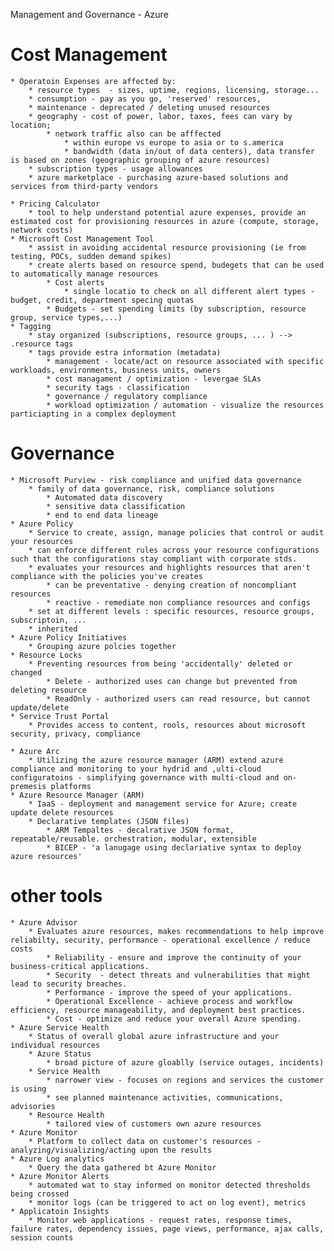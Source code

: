 Management and Governance - Azure

# Cost Management
    * Operatoin Expenses are affected by:
        * resource types  - sizes, uptime, regions, licensing, storage...
        * consumption - pay as you go, 'reserved' resources, 
        * maintenance - deprecated / deleting unused resources
        * geography - cost of power, labor, taxes, fees can vary by location; 
            * network traffic also can be afffected
                * within europe vs europe to asia or to s.america
                * bandwidth (data in/out of data centers), data transfer is based on zones (geographic grouping of azure resources)
        * subscription types - usage allowances
        * azure marketplace - purchasing azure-based solutions and services from third-party vendors

    * Pricing Calculator
        * tool to help understand potential azure expenses, provide an estimated cost for provisioning resources in azure (compute, storage, network costs)
    * Microsoft Cost Management Tool
        * assist in avoiding accidental resource provisioning (ie from testing, POCs, sudden demand spikes)
        * create alerts based on resource spend, budegets that can be used to automatically manage resources
            * Cost alerts
                * single locatio to check on all different alert types - budget, credit, department specing quotas
            * Budgets - set spending limits (by subscription, resource group, service types,...)
    * Tagging
        * stay organized (subscriptions, resource groups, ... ) --> .resource tags
        * tags provide estra information (metadata)
            * management - locate/act on resource associated with specific workloads, environments, business units, owners
            * cost managament / optimization - levergae SLAs
            * security tags - classification
            * governance / regulatory compliance
            * workload optimization / automation - visualize the resources particiapting in a complex deployment

# Governance
    * Microsoft Purview - risk compliance and unified data governance
        * family of data governance, risk, compliance solutions
            * Automated data discovery
            * sensitive data classification
            * end to end data lineage
    * Azure Policy
        * Service to create, assign, manage policies that control or audit your resources
        * can enforce different rules across your resource configurations such that the configurations stay compliant with corporate stds.
        * evaluates your resources and highlights resources that aren't compliance with the policies you've creates 
            * can be preventative - denying creation of noncompliant resources
            * reactive - remediate non compliance resources and configs
        * set at different levels : specific resources, resource groups, subscriptoin, ... 
        * inherited
    * Azure Policy Initiatives
        * Grouping azure polcies together
    * Resource Locks
        * Preventing resources from being 'accidentally' deleted or changed
            * Delete - authorized uses can change but prevented from deleting resource
            * ReadOnly - authorized users can read resource, but cannot update/delete
    * Service Trust Portal
        * Provides access to content, rools, resources about microsoft security, privacy, compliance
    
    * Azure Arc 
        * Utilizing the azure resource manager (ARM) extend azure compliance and monitoring to your hydrid and ,ulti-cloud configuratoins - simplifying governance with multi-cloud and on-premesis platforms
    * Azure Resource Manager (ARM)
        * IaaS - deployment and management service for Azure; create update delete resources 
        * Declarative templates (JSON files) 
            * ARM Tempaltes - decalrative JSON format, repeatable/reusable. orchestration, modular, extensible
            * BICEP - 'a lanugage using declariative syntax to deploy azure resources'
    
# other tools
    * Azure Advisor
        * Evaluates azure resources, makes recommendations to help improve reliabilty, security, performance - operational excellence / reduce costs
            * Reliability - ensure and improve the continuity of your business-critical applications.
            * Security  - detect threats and vulnerabilities that might lead to security breaches.
            * Performance - improve the speed of your applications.
            * Operational Excellence - achieve process and workflow efficiency, resource manageability, and deployment best practices.
            * Cost - optimize and reduce your overall Azure spending.
    * Azure Service Health
        * Status of overall global azure infrastructure and your individual resources
        * Azure Status
            * broad picture of azure gloablly (service outages, incidents)
        * Service Health
            * narrower view - focuses on regions and services the customer is using
            * see planned maintenance activities, communications, advisories
        * Resource Health 
            * tailored view of customers own azure resources
    * Azure Monitor
        * Platform to collect data on customer's resources - analyzing/visualizing/acting upon the results
    * Azure Log analytics
        * Query the data gathered bt Azure Monitor
    * Azure Monitor Alerts
        * automated wat to stay informed on monitor detected thresholds being crossed
        * monitor logs (can be triggered to act on log event), metrics
    * Applicatoin Insights
        * Monitor web applications - request rates, response times, failure rates, dependency issues, page views, performance, ajax calls, session counts
